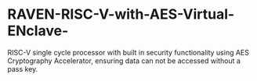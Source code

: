 # RAVEN-RISC-V-with-AES-Virtual-ENclave-
RISC-V single cycle processor with built in security functionality using AES Cryptography Accelerator, ensuring data can not be accessed without a pass key.
